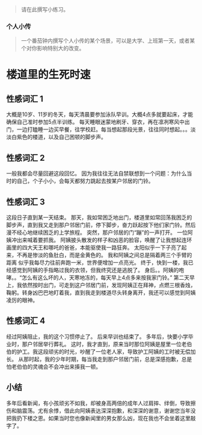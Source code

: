 
> 请在此撰写小练习。
### 个人小传
> 一个番茄钟内撰写个人小传的某个场景，可以是大学、上班第一天，或者某个对你影响特别大的改变。

# 楼道里的生死时速

## 性感词汇 1
大概是10岁、11岁的冬天，每天清晨要参加泳队早训。大概4点多就要起床，才能确保自己准时参加5点半训练。 每天睡眼迷蒙地刷牙、穿衣，再在凛冽寒风中出门，一边打瞌睡一边买早餐，往学校赶。每当想起那段光景，往往同时想起。。。淡淡白紫色的楼道，以及自己困顿的脚步声。
## 性感词汇 2
一般我都会尽量回避这段回忆。
因为我往往无法自禁联想到一个问题：为什么当时的自己，个子小小，会每天都努力跳起去按某户邻居的门铃。
## 性感词汇 3
这段日子直到某一天结束。
那天，我如常困乏地出门，楼道里如常回荡我困乏的脚步声，直到我又走到那户邻居门前，停下脚步，奋力跃起按下他们家门铃。然后漫不经心地继续困乏的上学旅程。
突然，那户邻居的门“蹦”的一声打开。
一位阿姨冲出来喊着要抓我。
阿姨披头散发的样子和凶恶的脸容，唤醒了让我想起连环画里的四大天王和哪吒的爸爸，本能驱使我一路狂奔。
太阳似乎一下子亮了起来，不再是惨淡的鱼肚白，而是金黄色的。
我和阿姨之间总是隔着两三个手臂的距离
似乎我每尽力往前奔跑一米，世界便增加一点亮光。
终于，快到一楼，我已经感觉到阿姨的手指略过我的衣领，但我终究还是逃脱了。
身后。。阿姨的咆哮。。“怎么有这么坏的人，天寒地冻的，每天早上4点多来按我家门铃。”
第二天早上，我依然按时出门，可走到这户邻居门前，发现阿姨正在拜神，点燃三根香烛，鞠躬。转身凶巴巴地盯着我，直到我走到楼道尽头转身离开，我还可以感觉到阿姨凌厉的眼神。
## 性感词汇 4
经过阿姨阻止，我的这个习惯停止了。
后来早训也结束了。
多年后，快要小学毕业时，那户邻居举行葬礼。
这时，我才直到，原来当时那位阿姨是屋里一位老伯伯的护工。我这段顽劣的时光，吵醒了一位老人家，导致护工阿姨的工时被无偿加长。
从那时起，我的少年时期，每当我走到那户邻居门前，总是深感抱歉，总是怕老伯伯的灵魂会不会冲出来揍我一顿。
## 小结
多年后看新闻，有小孩顽劣不如我，却被身高两倍的成年人过肩摔、绊倒，导致擦伤和脑震荡。尤有余悸，借此向阿姨表达深深抱歉，和深深的谢意，谢谢您当年没把我扔下楼之恩。如果当时您也像新闻里的男女那么凶，现在我也不会坐着这里敲字了。
